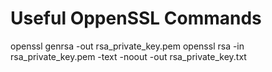 # Useful OppenSSL Commands

openssl genrsa -out rsa_private_key.pem
openssl rsa -in rsa_private_key.pem -text -noout -out rsa_private_key.txt
